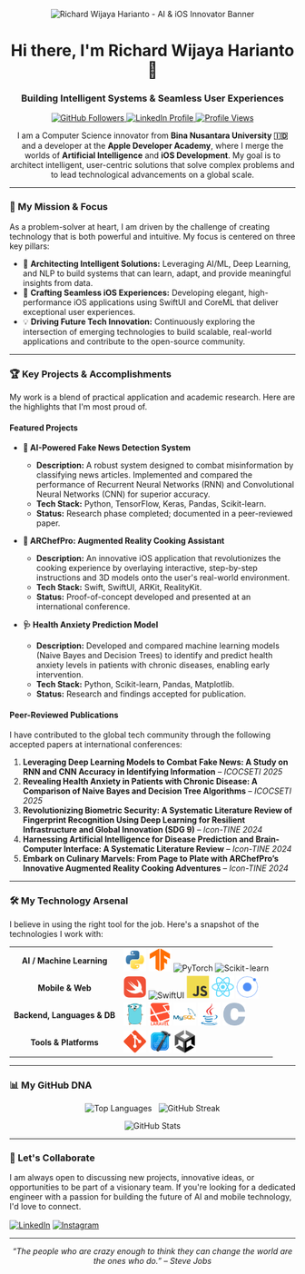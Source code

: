 <p align="center">
  <img src="https://i.imgur.com/tGRIbTM.png" alt="Richard Wijaya Harianto - AI & iOS Innovator Banner"/>
</p>

<h1 align="center">Hi there, I'm Richard Wijaya Harianto 👋</h1>
<h3 align="center">Building Intelligent Systems & Seamless User Experiences</h3>

<p align="center">
  <a href="https://github.com/richardwijaya04?tab=followers">
    <img src="https://img.shields.io/github/followers/richardwijaya04?label=Followers&style=social" alt="GitHub Followers">
  </a>
  <a href="https://www.linkedin.com/in/richard-wijaya-harianto">
    <img src="https://img.shields.io/badge/LinkedIn-Richard%20Wijaya%20Harianto-0A66C2?style=flat&logo=linkedin" alt="LinkedIn Profile">
  </a>
  <a href="https://komarev.com/ghpvc/?username=richardwijaya04">
    <img src="https://komarev.com/ghpvc/?username=richardwijaya04&label=Profile%20Views&color=0e75b6&style=flat" alt="Profile Views"/>
  </a>
</p>

<p align="center">
  I am a Computer Science innovator from <strong>Bina Nusantara University 🇮🇩</strong> and a developer at the <strong>Apple Developer Academy</strong>, where I merge the worlds of <strong>Artificial Intelligence</strong> and <strong>iOS Development</strong>. My goal is to architect intelligent, user-centric solutions that solve complex problems and to lead technological advancements on a global scale.
</p>

---

### 🚀 My Mission & Focus

As a problem-solver at heart, I am driven by the challenge of creating technology that is both powerful and intuitive. My focus is centered on three key pillars:

* 🧠 **Architecting Intelligent Solutions:** Leveraging AI/ML, Deep Learning, and NLP to build systems that can learn, adapt, and provide meaningful insights from data.
* 📱 **Crafting Seamless iOS Experiences:** Developing elegant, high-performance iOS applications using SwiftUI and CoreML that deliver exceptional user experiences.
* 💡 **Driving Future Tech Innovation:** Continuously exploring the intersection of emerging technologies to build scalable, real-world applications and contribute to the open-source community.

---

### 🏆 Key Projects & Accomplishments

My work is a blend of practical application and academic research. Here are the highlights that I'm most proud of.

#### Featured Projects
* **🤖 AI-Powered Fake News Detection System**
    * **Description:** A robust system designed to combat misinformation by classifying news articles. Implemented and compared the performance of Recurrent Neural Networks (RNN) and Convolutional Neural Networks (CNN) for superior accuracy.
    * **Tech Stack:** Python, TensorFlow, Keras, Pandas, Scikit-learn.
    * **Status:** Research phase completed; documented in a peer-reviewed paper.

* **📱 ARChefPro: Augmented Reality Cooking Assistant**
    * **Description:** An innovative iOS application that revolutionizes the cooking experience by overlaying interactive, step-by-step instructions and 3D models onto the user's real-world environment.
    * **Tech Stack:** Swift, SwiftUI, ARKit, RealityKit.
    * **Status:** Proof-of-concept developed and presented at an international conference.

* **🩺 Health Anxiety Prediction Model**
    * **Description:** Developed and compared machine learning models (Naive Bayes and Decision Trees) to identify and predict health anxiety levels in patients with chronic diseases, enabling early intervention.
    * **Tech Stack:** Python, Scikit-learn, Pandas, Matplotlib.
    * **Status:** Research and findings accepted for publication.

#### Peer-Reviewed Publications
I have contributed to the global tech community through the following accepted papers at international conferences:

1.  **Leveraging Deep Learning Models to Combat Fake News: A Study on RNN and CNN Accuracy in Identifying Information** – *ICOCSETI 2025*
2.  **Revealing Health Anxiety in Patients with Chronic Disease: A Comparison of Naive Bayes and Decision Tree Algorithms** – *ICOCSETI 2025*
3.  **Revolutionizing Biometric Security: A Systematic Literature Review of Fingerprint Recognition Using Deep Learning for Resilient Infrastructure and Global Innovation (SDG 9)** – *Icon-TINE 2024*
4.  **Harnessing Artificial Intelligence for Disease Prediction and Brain-Computer Interface: A Systematic Literature Review** – *Icon-TINE 2024*
5.  **Embark on Culinary Marvels: From Page to Plate with ARChefPro’s Innovative Augmented Reality Cooking Adventures** – *Icon-TINE 2024*

---

### 🛠️ My Technology Arsenal

I believe in using the right tool for the job. Here's a snapshot of the technologies I work with:

<table>
  <tr>
    <td align="center" width="180">
      <strong>AI / Machine Learning</strong>
    </td>
    <td>
      <img src="https://raw.githubusercontent.com/devicons/devicon/master/icons/python/python-original.svg" alt="Python" width="40" height="40"/>
      <img src="https://raw.githubusercontent.com/devicons/devicon/master/icons/tensorflow/tensorflow-original.svg" alt="TensorFlow" width="40" height="40"/> 
      <img src="https://www.vectorlogo.zone/logos/pytorch/pytorch-icon.svg" alt="PyTorch" width="40" height="40"/>
      <img src="https://upload.wikimedia.org/wikipedia/commons/thumb/0/05/Scikit_learn_logo_small.svg/1200px-Scikit_learn_logo_small.svg.png" alt="Scikit-learn" width="40" height="40"/>
    </td>
  </tr>
  <tr>
    <td align="center">
      <strong>Mobile & Web</strong>
    </td>
    <td>
      <img src="https://raw.githubusercontent.com/devicons/devicon/master/icons/swift/swift-original.svg" alt="Swift" width="40" height="40"/>
      <img src="https://raw.githubusercontent.com/devicons/devicon/1119b9f84c0290e0f0b38982099a2bd0d73d4ED1/icons/swiftui/swiftui-original.svg" alt="SwiftUI" width="40" height="40"/>
      <img src="https://raw.githubusercontent.com/devicons/devicon/master/icons/javascript/javascript-original.svg" alt="JavaScript" width="40" height="40"/> 
      <img src="https://raw.githubusercontent.com/devicons/devicon/master/icons/react/react-original.svg" alt="React" width="40" height="40"/> 
      <img src="https://raw.githubusercontent.com/devicons/devicon/master/icons/ionic/ionic-original.svg" alt="Ionic" width="40" height="40"/>
    </td>
  </tr>
  <tr>
    <td align="center">
      <strong>Backend, Languages & DB</strong>
    </td>
    <td>
      <img src="https://raw.githubusercontent.com/devicons/devicon/master/icons/go/go-original.svg" alt="Go" width="40" height="40"/>
      <img src="https://raw.githubusercontent.com/devicons/devicon/master/icons/laravel/laravel-plain-wordmark.svg" alt="Laravel" width="40" height="40"/>
      <img src="https://raw.githubusercontent.com/devicons/devicon/master/icons/mysql/mysql-original-wordmark.svg" alt="MySQL" width="40" height="40"/>
      <img src="https://raw.githubusercontent.com/devicons/devicon/master/icons/java/java-original.svg" alt="Java" width="40" height="40"/>
      <img src="https://raw.githubusercontent.com/devicons/devicon/master/icons/c/c-original.svg" alt="C" width="40" height="40"/> 
    </td>
  </tr>
    <tr>
    <td align="center">
      <strong>Tools & Platforms</strong>
    </td>
    <td>
      <img src="https://raw.githubusercontent.com/devicons/devicon/master/icons/git/git-original.svg" alt="Git" width="40" height="40"/> 
      <img src="https://raw.githubusercontent.com/devicons/devicon/5562c4f5d475659838936c563063f972579d5543/icons/xcode/xcode-original.svg" alt="Xcode" width="40" height="40"/>
      <img src="https://raw.githubusercontent.com/devicons/devicon/master/icons/unity/unity-original.svg" alt="Unity" width="40" height="40"/>
    </td>
  </tr>
</table>

---

### 📊 My GitHub DNA
<p align="center">
  <img src="https://github-readme-stats.vercel.app/api/top-langs/?username=richardwijaya04&layout=compact&theme=tokyonight&langs_count=8&hide_border=true" alt="Top Languages" />
  &nbsp;
  <img src="https://github-readme-streak-stats.herokuapp.com?user=richardwijaya04&theme=tokyonight&hide_border=true" alt="GitHub Streak" />
</p>
<p align="center">
  <img src="https://github-readme-stats.vercel.app/api?username=richardwijaya04&show_icons=true&theme=tokyonight&hide_border=true&count_private=true" alt="GitHub Stats" />
</p>

---

### 🤝 Let's Collaborate

I am always open to discussing new projects, innovative ideas, or opportunities to be part of a visionary team. If you're looking for a dedicated engineer with a passion for building the future of AI and mobile technology, I'd love to connect.

<p align="left">
  <a href="https://www.linkedin.com/in/richard-wijaya-harianto" target="blank"><img align="center" src="https://img.icons8.com/color/48/000000/linkedin.png" alt="LinkedIn" /></a>
  <a href="https://instagram.com/richard_wijaya04" target="blank"><img align="center" src="https://img.icons8.com/color/48/000000/instagram-new.png" alt="Instagram" /></a>
</p>

---

<p align="center">
  <em>“The people who are crazy enough to think they can change the world are the ones who do.” – Steve Jobs</em>
</p>
